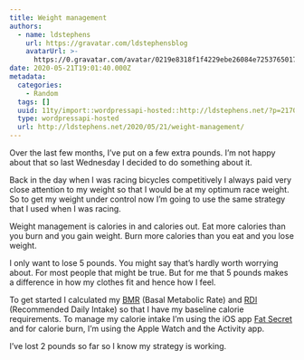 ```yaml
---
title: Weight management
authors:
  - name: ldstephens
    url: https://gravatar.com/ldstephensblog
    avatarUrl: >-
      https://0.gravatar.com/avatar/0219e8318f1f4229ebe26084e7253765017f43ca0c631be37dc6d0b8ad6e40a4?s=96&d=identicon&r=G
date: 2020-05-21T19:01:40.000Z
metadata:
  categories:
    - Random
  tags: []
  uuid: 11ty/import::wordpressapi-hosted::http://ldstephens.net/?p=2170
  type: wordpressapi-hosted
  url: http://ldstephens.net/2020/05/21/weight-management/
---
```

Over the last few months, I’ve put on a few extra pounds. I’m not happy about that so last Wednesday I decided to do something about it.

Back in the day when I was racing bicycles competitively I always paid very close attention to my weight so that I would be at my optimum race weight. So to get my weight under control now I’m going to use the same strategy that I used when I was racing.

Weight management is calories in and calories out. Eat more calories than you burn and you gain weight. Burn more calories than you eat and you lose weight.

I only want to lose 5 pounds. You might say that’s hardly worth worrying about. For most people that might be true. But for me that 5 pounds makes a difference in how my clothes fit and hence how I feel.

To get started I calculated my [BMR](https://www.bmi-calculator.net/bmr-calculator) (Basal Metabolic Rate) and [RDI](https://www.fatsecret.com/Default.aspx?pa=rdic) (Recommended Daily Intake) so that I have my baseline calorie requirements. To manage my calorie intake I’m using the iOS app [Fat Secret](https://www.fatsecret.com) and for calorie burn, I’m using the Apple Watch and the Activity app.

I’ve lost 2 pounds so far so I know my strategy is working.